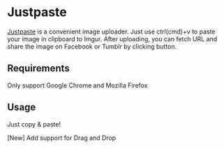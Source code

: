 # Justpaste
[Justpaste](http://justpaste.mingc.info) is a convenient image uploader. Just use ctrl(cmd)+v to paste your image in clipboard to Imgur. After uploading, you can fetch URL and share the image on Facebook or Tumblr by clicking button.

## Requirements
Only support Google Chrome and Mozilla Firefox

## Usage
Just copy & paste!

[New] Add support for Drag and Drop